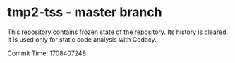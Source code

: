 # tmp2-tss - master branch

This repository contains frozen state of the repository.
Its history is cleared. It is used only for static code
analysis with Codacy.

Commit Time: 1708407248